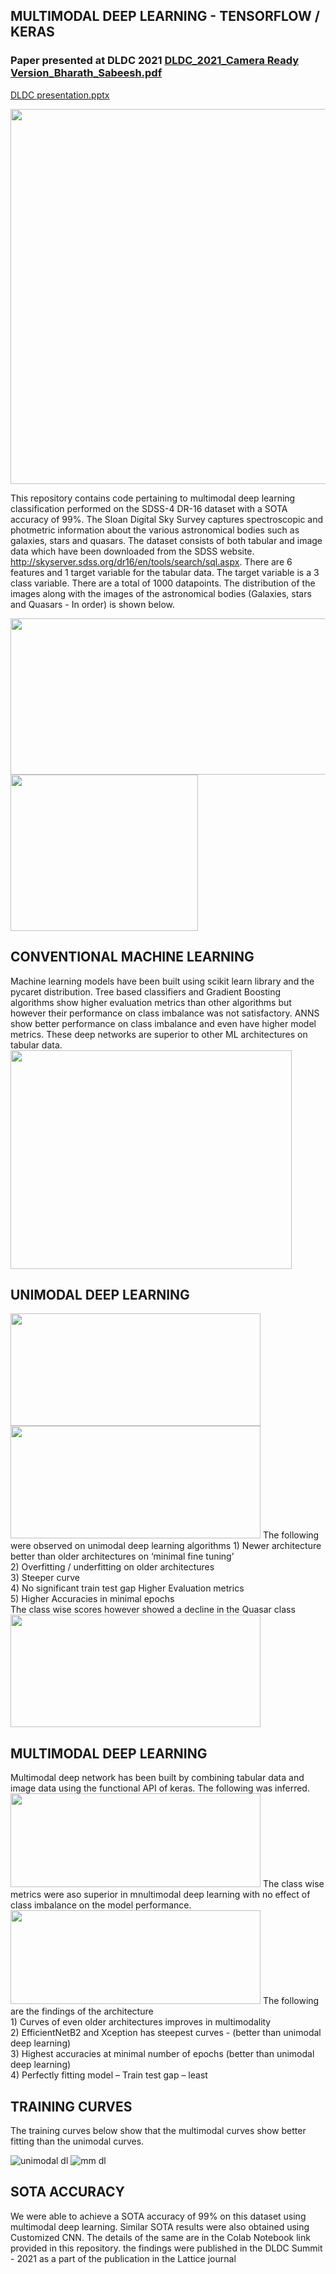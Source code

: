 <h2> MULTIMODAL DEEP LEARNING  - TENSORFLOW / KERAS</h2>

### Paper presented at DLDC 2021  [DLDC_2021_Camera Ready Version_Bharath_Sabeesh.pdf](https://github.com/sabeesh90/Multimodal_Deep_Learning/files/7781427/DLDC_2021_Camera.Ready.Version_Bharath_Sabeesh.pdf)
[DLDC presentation.pptx](https://github.com/sabeesh90/Multimodal_Deep_Learning/files/7914945/DLDC.presentation.pptx)


<img src="https://user-images.githubusercontent.com/48343095/147503875-2a7d1543-db01-479d-8489-5ac4d4b9abe6.png" width="700"  height = "600"/>

This repository contains code pertaining to multimodal deep learning classification performed on the SDSS-4 DR-16 dataset with a SOTA accuracy of 99%. The Sloan Digital Sky Survey captures spectroscopic and photmetric information about the various astronomical bodies such as galaxies, stars and quasars. The dataset consists of both tabular and image data which have been downloaded from the SDSS website. http://skyserver.sdss.org/dr16/en/tools/search/sql.aspx. There are 6 features and 1 target variable for the tabular data. The target variable is a 3 class variable. There are a total of 1000 datapoints. The distribution of the images along with the images of the astronomical bodies (Galaxies, stars and Quasars - In order) is shown below.

<img src="https://user-images.githubusercontent.com/48343095/147462673-6c286301-d149-4e4e-8351-27bea0873045.png" width="900"  height = "250"/>
<img src="https://user-images.githubusercontent.com/48343095/147392939-e01a5375-8161-460a-89de-3ab4fbff5a59.png" width="300"  height = "250"/>

<h2> CONVENTIONAL MACHINE LEARNING</h2>
Machine learning models have been built using scikit learn library and the pycaret distribution. Tree based classifiers and Gradient Boosting algorithms show higher evaluation metrics than other algorithms but however their performance on class imbalance was not satisfactory. ANNS show better performance on class imbalance and even have higher model metrics. These deep networks are superior to other ML architectures on tabular data. 
<img src="https://user-images.githubusercontent.com/48343095/147462826-0955d7a5-db0a-4726-8d2b-75de0df6f597.png" width="450"  height = "350"/>

<h2> UNIMODAL DEEP LEARNING</h2>
<img src="https://user-images.githubusercontent.com/48343095/147462655-5f932468-60a6-4b55-84c2-f3c24a14a77e.png" width="400"  height = "180"/>
<img src="https://user-images.githubusercontent.com/48343095/147473706-df38cd1d-5fce-4fee-a83b-be30d8827408.png" width="400"  height = "180"/>
The following were  observed on unimodal deep learning algorithms
1) Newer architecture better than older architectures on ‘minimal fine tuning’ <br>
2) Overfitting / underfitting on older architectures<br>
3) Steeper curve<br>
4) No significant train test gap Higher Evaluation metrics<br>
5) Higher Accuracies in minimal epochs<br>
The class wise scores however showed a decline in the Quasar class
<img src="https://user-images.githubusercontent.com/48343095/147473922-33e2db96-6412-4e8e-a853-0c9a57538d6c.png" width="400"  height = "180"/>

<h2> MULTIMODAL DEEP LEARNING </h2>
Multimodal deep network has been built by combining tabular data and image data using the functional API of keras.
The following was inferred.
<img src="https://user-images.githubusercontent.com/48343095/147474493-5aabe461-bbce-4f9d-a38e-32d835bdc73c.png" width="400"  height = "150"/>
The class wise metrics were aso superior in mnultimodal deep learning with no effect of class imbalance on the model performance.
<img src="https://user-images.githubusercontent.com/48343095/147474352-ee2134c6-e6d8-4caf-9c0b-f0182326605b.png" width="400"  height = "150"/>
The following are the findings of the architecture <br>
1) Curves of even older architectures improves in multimodality <br>
2) EfficientNetB2 and Xception has steepest curves  - (better than unimodal deep learning) <br>
3) Highest accuracies at minimal  number of epochs (better than unimodal deep learning) <br>
4) Perfectly fitting model – Train test gap – least <br>

<h2> TRAINING CURVES </h2>
The training curves below show that the multimodal curves show better fitting than the unimodal curves.

![unimodal dl](https://user-images.githubusercontent.com/48343095/147476061-aebc2bcb-307f-4bab-889e-75b73e23b428.png)
![mm dl](https://user-images.githubusercontent.com/48343095/147476073-bc9a31d9-cc24-4580-936f-fa383e95b097.png)

<h2> SOTA ACCURACY </h2>
We were able to achieve a SOTA accuracy of 99% on this dataset using multimodal deep learning. Similar SOTA results were also obtained using Customized CNN. The details of the same are in the Colab Notebook link provided in this repository. the findings were published in the DLDC Summit - 2021 as a part of the publication in the Lattice journal

  
